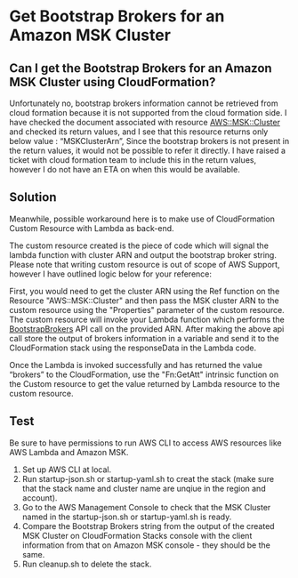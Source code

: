 # Get Bootstrap Brokers for an Amazon MSK Cluster

## Can I get the Bootstrap Brokers for an Amazon MSK Cluster using CloudFormation?

Unfortunately no, bootstrap brokers information cannot be retrieved from cloud formation because it is not supported from the cloud formation side. I have checked the document associated with resource
[AWS::MSK::Cluster][1] and checked its return values, and I see that this resource returns only below value : “MSKClusterArn”, Since the bootstrap brokers is not present in the return values, it would not be possible to refer it directly. I have raised a ticket with cloud formation team to include this in the return values, however I do not have an ETA on when this would be available.

## Solution
Meanwhile, possible workaround here is to make use of CloudFormation Custom Resource with Lambda as back-end.

The custom resource created is the piece of code which will signal the lambda function with cluster ARN and output the bootstrap broker string. Please note that writing custom resource is out of scope of AWS Support, however I have outlined logic below for your reference:

First, you would need to get the cluster ARN using the Ref function on the Resource "AWS::MSK::Cluster" and then pass the MSK cluster ARN to the custom resource using the "Properties" parameter of the custom resource. The custom resource will invoke your Lambda function which performs the [BootstrapBrokers][2] API call on the provided ARN. After making the above api call store the output of brokers information in a variable   and send it to the CloudFormation stack using the responseData in the Lambda code.

Once the Lambda is invoked successfully and has returned the value “brokers” to the CloudFormation, use the "Fn:GetAtt" intrinsic function on the Custom resource to get the value returned by Lambda resource to the custom resource.

## Test
Be sure to have permissions to run AWS CLI to access AWS resources like AWS Lambda and Amazon MSK.

1. Set up AWS CLI at local.
2. Run startup-json.sh or startup-yaml.sh to creat the stack (make sure that the stack name and cluster name are unqiue in the region and account).
3. Go to the AWS Management Console to check that the MSK Cluster named in the startup-json.sh or startup-yaml.sh is ready.
4. Compare the Bootstrap Brokers string from the output of the created MSK Cluster on CloudFormation Stacks console with the client information from that on Amazon MSK console - they should be the same.
5. Run cleanup.sh to delete the stack.

[1]: https://docs.aws.amazon.com/AWSCloudFormation/latest/UserGuide/aws-resource-msk-cluster.html
[2]: https://docs.aws.amazon.com/msk/1.0/apireference/clusters-clusterarn-bootstrap-brokers.html
